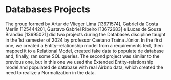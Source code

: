 # Databases Projects

The group formed by Artur de Vlieger Lima [13671574], Gabriel da Costa Merlin [12544420], Gustavo Gabriel Ribeiro [13672683] e Lucas de Souza Brandão [13695021] did two projects during the Databases discipline taught in the 1st semester of 2024 by professor Caetano Traina Júnior. In the first one, we created a Entity–relationship model from a requirements text, then mapped it to a Relational Model, created fake data to populate de database and, finally, ran some SQL queries. The second project was similar to the previous one, but in this one we used the Extended Entity-relationship model and populated de database with real Airbnb data, which created the need to realize a Normalization in the data.